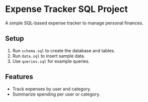 # Expense Tracker SQL Project
A simple SQL-based expense tracker to manage personal finances.

## Setup
1. Run `schema.sql` to create the database and tables.
2. Run `data.sql` to insert sample data.
3. Use `queries.sql` for example queries.

## Features
- Track expenses by user and category.
- Summarize spending per user or category.
